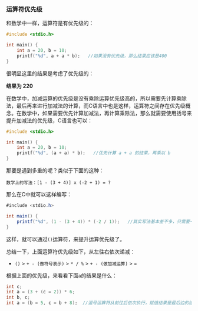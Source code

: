 ### 运算符优先级

和数学中一样，运算符是有优先级的：

```c
#include <stdio.h>

int main() {
    int a = 20, b = 10;
    printf("%d", a + a * b);   //如果没有优先级，那么结果应该是400
}
```

很明显这里的结果是考虑了优先级的：

**结果为 220**

在数学中，加减运算的优先级是没有乘除运算优先级高的，所以需要先计算乘除法，最后再来进行加减法的计算，而C语言中也是这样，运算符之间存在优先级概念。在数学中，如果需要优先计算加减法，再计算乘除法，那么就需要使用括号来提升加减法的优先级，C语言也可以：

```c
#include <stdio.h>

int main() {
    int a = 20, b = 10;
    printf("%d", (a + a) * b);   //优先计算 a + a 的结果，再乘以 b
}
```

那要是遇到多重的呢？类似于下面的这种：

```
数学上的写法：[1 - (3 + 4)] x (-2 ÷ 1) = ?
```

那么在C中就可以这样编写：

```java
#include <stdio.h>

int main() {
    printf("%d", (1 - (3 + 4)) * (-2 / 1));   //其实写法基本差不多，只需要一律使用小括号即可
}
```

这样，就可以通过`()`运算符，来提升运算优先级了。

总结一下，上面运算符优先级如下，从左往右依次递减：

- `()` > `+ - (做符号表示)` > `* / %` > `+ - (做加减运算)` > `=`

根据上面的优先级，来看看下面`a`的结果是什么：

```c
int c;
int a = (3 + (c = 2)) * 6;
int b, c;
int a = (b = 5, c = b + 8);  //逗号运算符从前往后依次执行，赋值结果是最后边的结果
```
